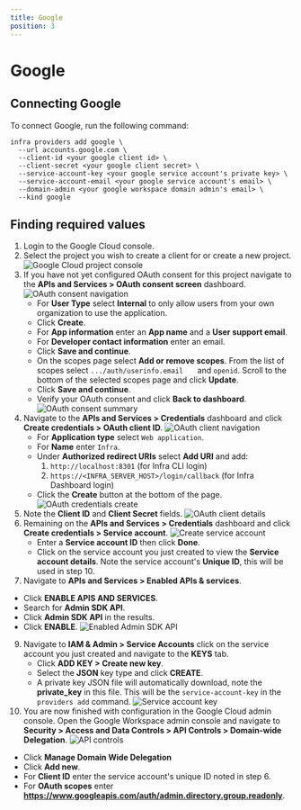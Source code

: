 ```yaml
---
title: Google
position: 3
---
```


# Google

## Connecting Google
To connect Google, run the following command:

```
infra providers add google \
  --url accounts.google.com \
  --client-id <your google client id> \
  --client-secret <your google client secret> \
  --service-account-key <your google service account's private key> \
  --service-account-email <your google service account's email> \
  --domain-admin <your google workspace domain admin's email> \
  --kind google
```

## Finding required values

1. Login to the Google Cloud console.
2. Select the project you wish to create a client for or create a new project.
![Google Cloud project console](../images/google-setup/connect-users-google-1.png)
3. If you have not yet configured OAuth consent for this project navigate to the **APIs and Services > OAuth consent screen** dashboard.
    ![OAuth consent navigation](../images/google-setup/connect-users-google-2.png)
    - For **User Type** select **Internal** to only allow users from your own organization to use the application.
    - Click **Create**.
    - For **App information** enter an **App name** and a **User support email**.
    - For **Developer contact information** enter an email.
    - Click **Save and continue**.
    - On the scopes page select **Add or remove scopes**. From the list of scopes select `.../auth/userinfo.email	` and `openid`. Scroll to the bottom of the selected scopes page and click **Update**.
    - Click **Save and continue**.
    - Verify your OAuth consent and click **Back to dashboard**.
    ![OAuth consent summary](../images/google-setup/connect-users-google-3.png)
5. Navigate to the **APIs and Services > Credentials** dashboard and click **Create credentials > OAuth client ID**.
    ![OAuth client navigation](../images/google-setup/connect-users-google-4.png)
    - For **Application type** select `Web application`.
    - For **Name** enter `Infra`.
    - Under **Authorized redirect URIs** select **Add URI** and add:
      1. `http://localhost:8301` (for Infra CLI login)
      2. `https://<INFRA_SERVER_HOST>/login/callback` (for Infra Dashboard login)
    - Click the **Create** button at the bottom of the page.
    ![OAuth credentials create](../images/google-setup/connect-users-google-5.png)
6. Note the **Client ID** and **Client Secret** fields.
    ![OAuth client details](../images/google-setup/connect-users-google-6.png)
7. Remaining on the **APIs and Services > Credentials** dashboard and click **Create credentials > Service account**.
    ![Create service account](../images/google-setup/connect-users-google-7.png)
    - Enter a **Service account ID** then click **Done**.
    - Click on the service account you just created to view the **Service account details**. Note the service account's **Unique ID**, this will be used in step 10. 
8. Navigate to **APIs and Services > Enabled APIs & services**.
  - Click **ENABLE APIS AND SERVICES**.
  - Search for **Admin SDK API**.
  - Click **Admin SDK API** in the results.
  - Click **ENABLE**.
  ![Enabled Admin SDK API](../images/google-setup/connect-users-google-8.png)
9. Navigate to **IAM & Admin > Service Accounts** click on the service account you just created and navigate to the **KEYS** tab.
    - Click **ADD KEY > Create new key**.
    - Select the **JSON** key type and click **CREATE**.
    - A private key JSON file will automatically download, note the **private_key** in this file. This will be the `service-account-key` in the `providers add` command.
  ![Service account key](../images/google-setup/connect-users-google-9.png)
10. You are now finished with configuration in the Google Cloud admin console. Open the Google Workspace admin console and navigate to **Security > Access and Data Controls > API Controls > Domain-wide Delegation**.
  ![API controls](../images/google-setup/connect-users-google-10.png)
  - Click **Manage Domain Wide Delegation**
  - Click **Add new**.
  - For **Client ID** enter the service account's unique ID noted in step 6.
  - For **OAuth scopes** enter **https://www.googleapis.com/auth/admin.directory.group.readonly**.
